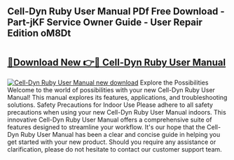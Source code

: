## Cell-Dyn Ruby User Manual PDf Free Download - Part-jKF Service Owner Guide - User Repair Edition oM8Dt

# <h2><a href="http://bc29871.oget.top/?id=Cell-Dyn+Ruby+User+Manual">🔗Download New 👉🔴 Cell-Dyn Ruby User Manual</a></h2>

[![Cell-Dyn Ruby User Manual new download](https://i.imgur.com/5g1atiW.png)](http://bc29871.oget.top/?id=Cell-Dyn+Ruby+User+Manual)
Explore the Possibilities Welcome to the world of possibilities with your new Cell-Dyn Ruby User Manual! This manual explores its features, applications, and troubleshooting solutions. Safety Precautions for Indoor Use Please adhere to all safety precautions when using your new Cell-Dyn Ruby User Manual indoors. This innovative Cell-Dyn Ruby User Manual offers a comprehensive suite of features designed to streamline your workflow. It's our hope that the Cell-Dyn Ruby User Manual has been a clear and concise guide in helping you get started with your new product. Should you require any assistance or clarification, please do not hesitate to contact our customer support team.
